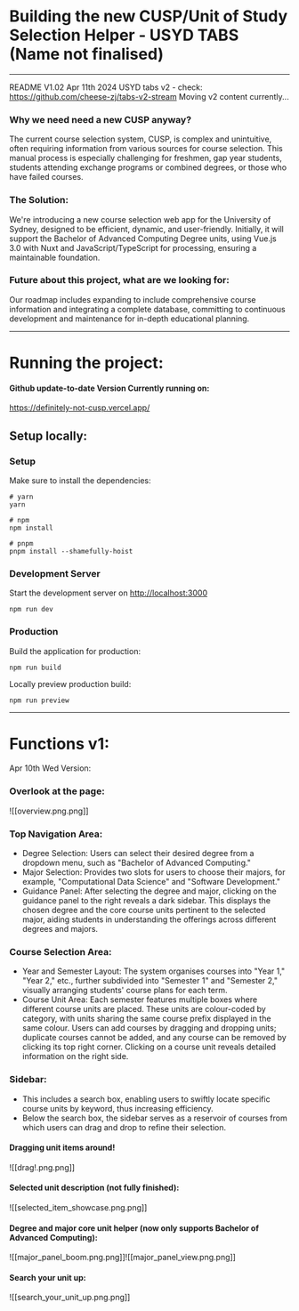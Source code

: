 # Building the new CUSP/Unit of Study Selection Helper - USYD TABS (Name not finalised)
---
README V1.02 Apr 11th 2024
USYD tabs v2 - check: https://github.com/cheese-zj/tabs-v2-stream
Moving v2 content currently...
### Why we need need a new CUSP anyway?
The current course selection system, CUSP, is complex and unintuitive, often requiring information from various sources for course selection. This manual process is especially challenging for freshmen, gap year students, students attending exchange programs or combined degrees, or those who have failed courses.
### The Solution:
We're introducing a new course selection web app for the University of Sydney, designed to be efficient, dynamic, and user-friendly. Initially, it will support the Bachelor of Advanced Computing Degree units, using Vue.js 3.0 with Nuxt and JavaScript/TypeScript for processing, ensuring a maintainable foundation.
### Future about this project, what are we looking for:
Our roadmap includes expanding to include comprehensive course information and integrating a complete database, committing to continuous development and maintenance for in-depth educational planning.

---
# Running the project:
#### Github update-to-date Version Currently running on:
https://definitely-not-cusp.vercel.app/
## Setup locally:
### Setup

Make sure to install the dependencies:

```shell
# yarn
yarn

# npm
npm install

# pnpm
pnpm install --shamefully-hoist
```

### Development Server

Start the development server on [http://localhost:3000](http://localhost:3000/)

```shell
npm run dev
```

### Production

Build the application for production:

```shell
npm run build
```

Locally preview production build:

```shell
npm run preview
```

---
# Functions v1:
Apr 10th Wed Version:
### Overlook at the page:
![[overview.png.png]]
### Top Navigation Area:
- Degree Selection: Users can select their desired degree from a dropdown menu, such as "Bachelor of Advanced Computing."
- Major Selection: Provides two slots for users to choose their majors, for example, "Computational Data Science" and "Software Development."
- Guidance Panel: After selecting the degree and major, clicking on the guidance panel to the right reveals a dark sidebar. This displays the chosen degree and the core course units pertinent to the selected major, aiding students in understanding the offerings across different degrees and majors.
### Course Selection Area:
- Year and Semester Layout: The system organises courses into "Year 1," "Year 2," etc., further subdivided into "Semester 1" and "Semester 2," visually arranging students' course plans for each term.
- Course Unit Area: Each semester features multiple boxes where different course units are placed. These units are colour-coded by category, with units sharing the same course prefix displayed in the same colour. Users can add courses by dragging and dropping units; duplicate courses cannot be added, and any course can be removed by clicking its top right corner. Clicking on a course unit reveals detailed information on the right side.
### Sidebar:
- This includes a search box, enabling users to swiftly locate specific course units by keyword, thus increasing efficiency.
- Below the search box, the sidebar serves as a reservoir of courses from which users can drag and drop to refine their selection.

#### Dragging unit items around!
![[drag!.png.png]]
#### Selected unit description (not fully finished):
![[selected_item_showcase.png.png]]

#### Degree and major core unit helper (now only supports Bachelor of Advanced Computing):
![[major_panel_boom.png.png]]![[major_panel_view.png.png]]
#### Search your unit up:
![[search_your_unit_up.png.png]]
